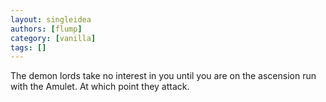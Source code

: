```yaml
---
layout: singleidea
authors: [flump]
category: [vanilla]
tags: []
---
```

The demon lords take no interest in you until you are on the ascension run with the Amulet. At which point they attack.
